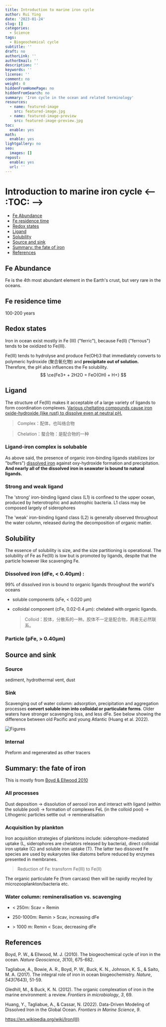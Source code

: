 ```yaml
---
title: Introduction to marine iron cycle
author: Rui Ying
date: '2023-01-24'
slug: []
categories:
  - Science
tags:
  - Biogeochemical cycle
subtitle: ''
draft: no
authorLink: ''
authorEmail: ''
description: ''
keywords: ''
license: ''
comment: no
weight: 0
hiddenFromHomePage: no
hiddenFromSearch: no
summary: 'Iron cycle in the ocean and related terminology'
resources:
  - name: featured-image
    src: featured-image.jpg
  - name: featured-image-preview
    src: featured-image-preview.jpg
toc:
  enable: yes
math:
  enable: yes
lightgallery: no
seo:
  images: []
repost:
  enable: yes
  url: ''
---
```

# Introduction to marine iron cycle <-- :TOC: -->
  - [Fe Abundance](#fe-abundance)
  - [Fe residence time](#fe-residence-time)
  - [Redox states](#redox-states)
  - [Ligand](#ligand)
  - [Solubility](#solubility)
  - [Source and sink](#source-and-sink)
  - [Summary: the fate of iron](#summary-the-fate-of-iron)
  - [References](#references)

## Fe Abundance 

Fe is the 4th most abundant element in the Earth's crust, but very rare in the oceans.



## Fe residence time

100-200 years



## Redox states

Iron in ocean exist mostly in Fe (III) ("ferric"), because Fe(II) ("ferrous") tends to be oxidized to Fe(III).

Fe(III) tends to hydrolyse and produce Fe(OH)3 that immediately converts to polymeric hydroxide (聚合氧化物) and **precipitate out of solution.** Therefore, the pH also influences the Fe solubility.
$$
\ce{Fe3+ + 2H2O = FeO(OH) + H+}
$$



## Ligand

The structure of Fe(III) makes it acceptable of a large variety of ligands to form coordination complexes. <u>Various cheltating compounds cause iron oxide-hydroxide (like rust) to dissolve even at neutral pH.</u>

>  Complex：配体，也叫络合物

> Chelation：螯合物：是配合物的一种

### Ligand-iron complex is solubable

As above said, the presence of organic iron-binding ligands stabilizes (or "buffers") <u>dissolved iron</u> against oxy-hydroxide formation and precipitation.  **And nearly all of the dissolved iron in seawater is bound to natural ligands.** 

### Strong and weak ligand

The 'strong' iron-binding ligand class (L1) is confined to the upper ocean, produced by heterotrophic and autotrophic bacteria. L1 class may be composed largely of siderophores

The 'weak' iron-binding ligand class (L2) is generally observed throughout the water column, released during the decomposition of organic matter.

## Solubility

The essence of solubility is size, and the size partitioning is operational. The solubility of Fe as Fe(III) is low but is promoted by ligands, despite that the particle however like scavenging Fe.

### Dissolved iron (dFe, < 0.40μm) :

99% of dissolved iron is bound to organic ligands throughout the world's oceans

- soluble components (sFe, < 0.020 μm)

- colloidal component (cFe, 0.02-0.4 μm): chelated with organic ligands.

  > Colloid：胶体，分散系的一种。胶体不一定是配合物，两者无必然联系。

### Particle (pFe, > 0.40μm)



## Source and sink

### Source

sediment, hydrothermal vent, dust

### Sink

Scavenging out of water column: adsorption, precipitation and aggregation processes **convert soluble iron into colloidal or particulate forms**. Older waters have stronger scavenging loss, and less dFe. See below showing the difference between old Pacific and young Atlantic (Huang et al. 2022).

![Figures](https://www.frontiersin.org/files/Articles/837183/fmars-09-837183-HTML/image_m/fmars-09-837183-g005.jpg)

### Internal

Preform and regenerated as other tracers

## Summary: the fate of iron 

This is mostly from [Boyd & Ellwood 2010](https://www.nature.com/articles/ngeo964/figures/3)

### All processes
Dust deposition $\rightarrow$ dissolution of aerosol iron and interact with ligand (within the soluble pool) $\rightarrow$  formation of complexes FeL (in the colloid pool) $\rightarrow$ Lithogenic particles settle out -> remineralisation

### Acquisition by plankton

Iron acquisition strategies of planktons include: siderophore-mediated uptake (L, siderophores are chelators released by bacteria),  direct colloidal iron uptake (C) and soluble iron uptake (T).  The latter two dissoved Fe species are used by eukaryotes like diatoms before reduced by enzymes presented in membranes.

> Reduction of Fe:  transform Fe(III) to Fe(II)

The organic particulate Fe (from carcass) then will be rapidly recyled by microzooplankton/bacteria etc.

### Water column: remineralisation vs. scavenging

- < 250m: Scav = Remin

- 250-1000m: Remin > Scav, increasing dFe

- $>$ 1000 m: Remin < Scav, decreasing dFe



## References

Boyd, P. W., & Ellwood, M. J. (2010). The biogeochemical cycle of iron in the ocean. *Nature Geoscience*, *3*(10), 675-682.

Tagliabue, A., Bowie, A. R., Boyd, P.  W., Buck, K. N., Johnson, K. S., & Saito, M. A. (2017). The integral role of iron in ocean biogeochemistry. *Nature*, *543*(7643), 51-59.

Gledhill, M., & Buck, K. N. (2012). The organic complexation of iron in the marine environment: a review. *Frontiers in microbiology*, *3*, 69.

Huang, Y., Tagliabue, A., & Cassar, N. (2022). Data-Driven Modeling of Dissolved Iron in the Global Ocean. *Frontiers in Marine Science*, *9*.

https://en.wikipedia.org/wiki/Iron(III)
